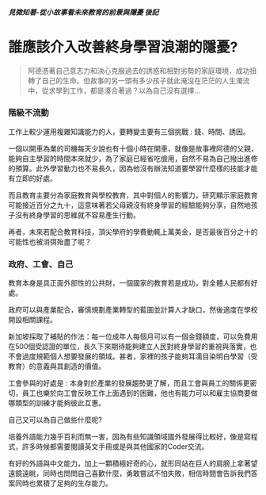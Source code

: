 ##### 見微知著-從小故事看未來教育的前景與隱憂 後記

# 誰應該介入改善終身學習浪潮的隱憂? 

>阿德憑著自己意志力和決心克服過去的誘惑和相對劣勢的家庭環境，成功扭轉了自己的生命。但故事的另一頭有多少孩子就此淹沒在茫茫的人生濁流中，從求學到工作，都是湊合著過？以為自己沒有選擇...

### 階級不流動

工作上較少運用複雜知識能力的人，要轉變主要有三個挑戰 : 錢、時間、誘因。

一個以開車為業的司機每天少說也有十個小時在開車，就像是故事裡阿德的父親，能夠自主學習的時間本來就少，為了家庭已經省吃儉用，自然不易為自己撥出進修的預算。此外學習動力也不易長久，因為他沒有辦法知道要學習什麼樣的技能才能有立即的好處。

而且教育主要分為家庭教育與學校教育，其中對個人的影響力，研究顯示家庭教育可能接近百分之九十，這意味著若父母親沒有終身學習的經驗能夠分享，自然地孩子沒有終身學習的思維就不容易產生行動。

再者，未來若配合教育科技，頂尖學府的學費動輒上萬美金，是否最後百分之十的可能性也被消弭殆盡了呢？

### 政府、工會、自己

教育本身是具正面外部性的公共財，一個國家的教育若是成功，對全體人民都有好處。

政府可以與產業配合，審慎規劃產業轉型的藍圖並計算人才缺口，然後適度在學校開設相關課程。

新加坡採取了補貼的作法：每一位成年人每個月可以有一個金錢額度，可以免費用在500個受認證的單位，長久下來期待能夠建立人民對終身學習的重視與落實，也不會過度規範個人想要發展的領域。甚者，家裡的孩子能夠耳濡目染明白學習（受教育）的意義與其創造的價值。

工會參與的好處是 : 本身對於產業的發展趨勢更了解，而且工會與員工的關係更密切，員工也樂於向工會反映工作上面遇到的困難，他也有能力可以和雇主協商要做哪類型的訓練才能夠彼此互惠。

自己又可以為自己做些什麼呢? 

培養外語能力幾乎百利而無一害，因為有些知識領域國外發展得比較好，像是寫程式，許多時候都需要閱讀英文手冊或是與其他國家的Coder交流。

有好的外語與中文能力，加上一顆積極好奇的心，就形同站在巨人的肩膀上拿著望遠鏡遠眺，同時也問問自己喜歡什麼，勇敢嘗試不怕失敗，相信時間會告訴我們答案同時也累積了足夠的生存能力。

